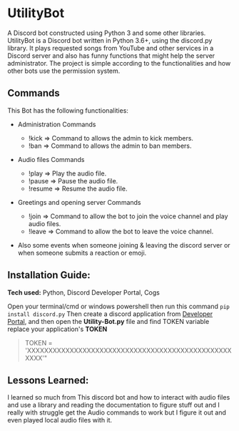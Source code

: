 
# UtilityBot
A Discord bot constructed using Python 3 and some other libraries.
UtilityBot is a Discord bot written in Python 3.6+, using the discord.py library. It plays requested songs from YouTube and other services in a Discord server and also has funny functions that might help the server administrator. The project is simple according to the functionalities and how other bots use the permission system.
## Commands
This Bot has the following functionalities:
 - Administration Commands
	 -  !kick => Command to allows the admin to kick members.
	 -  !ban => Command to allows the admin to ban members.
	
 - Audio files Commands
	 - !play => Play the audio file.
	 - !pause => Pause the audio file.
	 - !resume => Resume the audio file.
	 
 - Greetings and opening server Commands
	 - !join => Command to allow the bot to join the voice channel and play audio files.
	 - !leave => Command to allow the bot to leave the voice channel.
	
- Also some events when someone joining & leaving the discord server or when someone submits a reaction or emoji.

## Installation Guide:

**Tech used:**  Python, Discord Developer Portal, Cogs

Open your terminal/cmd or windows powershell then run this command  `pip install discord.py`  Then create a discord application from <a href="https://discordapp.com/developers/applications">Developer Portal</a>,  and then open the  **Utility-Bot.py**  file and find TOKEN variable  replace your application's  **TOKEN**

> TOKEN = 'XXXXXXXXXXXXXXXXXXXXXXXXXXXXXXXXXXXXXXXXXXXXXXXXXXXX'"

## [](https://github.com/alecortega/portfolio-template#lessons-learned)Lessons Learned:

I learned so much from This discord bot and how to interact with audio files and use a library and reading the documentation to figure stuff out and I really with struggle get the Audio commands to work but I figure it out and even played local audio files with it.
